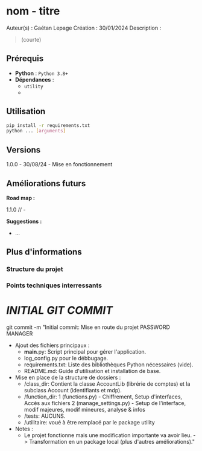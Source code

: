# nom - titre

Auteur(s) : Gaétan Lepage
Création : 30/01/2024
Description :

> (courte)

## Prérequis

- **Python** : `Python 3.8+`
- **Dépendances** :
  - `utility`
  -

## Utilisation

```bash
pip install -r requirements.txt
python ... [arguments]
```

## Versions

1.0.0 - 30/08/24 - Mise en fonctionnement

## Améliorations futurs

**Road map :**

1.1.0 // -

**Suggestions :**

- ...

## Plus d'informations

### Structure du projet

### Points techniques interressants

# _INITIAL GIT COMMIT_

git commit -m "Initial commit: Mise en route du projet
PASSWORD MANAGER

- Ajout des fichiers principaux :
  - **main**.py: Script principal pour gérer l'application.
  - log_config.py pour le débbugage.
  - requirements.txt: Liste des bibliothèques Python nécessaires (vide).
  - README.md: Guide d'utilisation et installation de base.
- Mise en place de la structure de dossiers :
  - /class_dir: Contient la classe AccountLib (librérie de comptes) et la subclass Account (identifiants et mdp).
  - /function_dir:
    1 (functions.py) - Chiffrement, Setup d'interfaces, Accès aux fichiers
    2 (manage_settings.py) - Setup de l'interface, modif majeures, modif mineures, analyse & infos
  - /tests: AUCUNS.
  - /utilitaire: voué à être remplacé par le package utility
- Notes :
  - Le projet fonctionne mais une modification importante va avoir lieu.
    -> Transformation en un package local (plus d'autres améliorations)."
